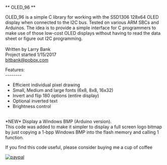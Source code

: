 ** OLED_96 **

OLED_96 is a simple C library for working with the SSD1306 128x64 OLED display
when connected to the I2C bus. Tested on various ARM SBCs and Arduinos.
The idea is to provide a simple interface for C programmers to make use of 
those low-cost OLED displays without having to read the data sheet or figure
out I2C programming.<br>
<br>
Written by Larry Bank<br>
Project started 1/15/2017<br>
bitbank@pobox.com<br>

Features:<br>
--------<br>
- Efficient individual pixel drawing<br>
- Small, Medium and large fonts (6x8, 8x8, 16x32)<br>
- Invert and flip 180 options (entire display)<br>
- Optional inverted text<br>
- Brightness control<br>
<br>
*NEW* Display a Windows BMP (Arduino version).<br>
This code was added to make it simpler to display a full screen logo bitmap by
just copying a 1-bpp Windows BMP into the flash memory and calling 1 function.
<br>

If you find this code useful, please consider buying me a cup of coffee

[![paypal](https://www.paypalobjects.com/en_US/i/btn/btn_donateCC_LG.gif)](https://www.paypal.com/cgi-bin/webscr?cmd=_s-xclick&hosted_button_id=SR4F44J2UR8S4)
